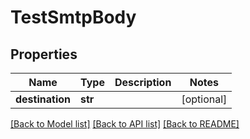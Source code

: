 # TestSmtpBody

## Properties
Name | Type | Description | Notes
------------ | ------------- | ------------- | -------------
**destination** | **str** |  | [optional] 

[[Back to Model list]](../README.md#documentation-for-models) [[Back to API list]](../README.md#documentation-for-api-endpoints) [[Back to README]](../README.md)

